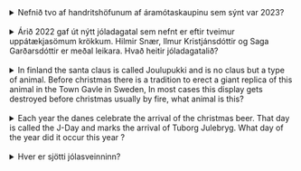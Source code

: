 <details>
<summary>Nefnið tvo af handritshöfunum af áramótaskaupinu sem sýnt var 2023?</summary>
Sveppi, Benni,Fannar, Þorsteinn Guðmundsson Valdi
</details>
<br>
<details>
<summary>Árið 2022 gaf út nýtt jóladagatal sem nefnt er eftir tveimur uppátækjasömum krökkum. Hilmir Snær, Ilmur Kristjánsdóttir og Saga Garðarsdóttir er meðal leikara. Hvað heitir jóladagatalið?</summary>
Randalín og Mundi Valdi
</details>
<br>
<details>
<summary>In finland the santa claus is called Joulupukki and is no claus but a type of animal. Before christmas there is a tradition to erect a giant replica of this animal in the Town Gavle in Sweden, In most cases this display gets destroyed before christmas usually by fire, what animal is this?</summary>
Geit (Goat) Valdi
</details>
<br>
<details>
<summary>Each year the danes celebrate the arrival of the christmas beer. That day is called the J-Day and marks the arrival of Tuborg Julebryg. What day of the year did it occur this year ?</summary>
First Friday of november (November 4) Valdi
</details>
<br>
<details>
<summary>Hver er sjötti jólasveinninn?</summary>
Askasleikir Jói
</details>
